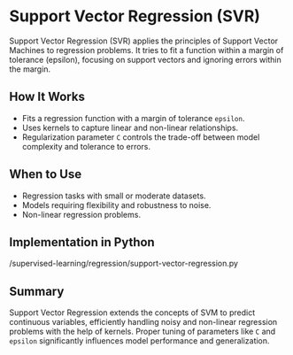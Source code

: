 # Support Vector Regression (SVR)

Support Vector Regression (SVR) applies the principles of Support Vector Machines to regression problems. It tries to fit a function within a margin of tolerance (epsilon), focusing on support vectors and ignoring errors within the margin.

## How It Works

- Fits a regression function with a margin of tolerance `epsilon`.
- Uses kernels to capture linear and non-linear relationships.
- Regularization parameter `C` controls the trade-off between model complexity and tolerance to errors.

## When to Use

- Regression tasks with small or moderate datasets.
- Models requiring flexibility and robustness to noise.
- Non-linear regression problems.

## Implementation in Python

/supervised-learning/regression/support-vector-regression.py

## Summary

Support Vector Regression extends the concepts of SVM to predict continuous variables, efficiently handling noisy and non-linear regression problems with the help of kernels. Proper tuning of parameters like `C` and `epsilon` significantly influences model performance and generalization.
